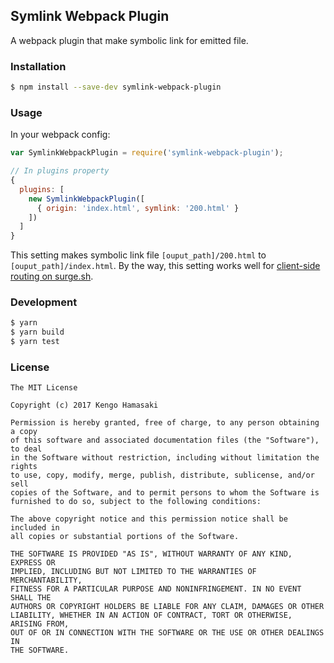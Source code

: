 ## Symlink Webpack Plugin

A webpack plugin that make symbolic link for emitted file.

### Installation

```bash
$ npm install --save-dev symlink-webpack-plugin
```

### Usage

In your webpack config:

```js
var SymlinkWebpackPlugin = require('symlink-webpack-plugin');

// In plugins property
{
  plugins: [
    new SymlinkWebpackPlugin([
      { origin: 'index.html', symlink: '200.html' }
    ])
  ]
}
```

This setting makes symbolic link file `[ouput_path]/200.html` to `[ouput_path]/index.html`.
By the way, this setting works well for [client-side routing on surge.sh](https://surge.sh/help/adding-a-200-page-for-client-side-routing).

### Development

```bash
$ yarn
$ yarn build
$ yarn test
```

### License

```
The MIT License

Copyright (c) 2017 Kengo Hamasaki

Permission is hereby granted, free of charge, to any person obtaining a copy
of this software and associated documentation files (the "Software"), to deal
in the Software without restriction, including without limitation the rights
to use, copy, modify, merge, publish, distribute, sublicense, and/or sell
copies of the Software, and to permit persons to whom the Software is
furnished to do so, subject to the following conditions:

The above copyright notice and this permission notice shall be included in
all copies or substantial portions of the Software.

THE SOFTWARE IS PROVIDED "AS IS", WITHOUT WARRANTY OF ANY KIND, EXPRESS OR
IMPLIED, INCLUDING BUT NOT LIMITED TO THE WARRANTIES OF MERCHANTABILITY,
FITNESS FOR A PARTICULAR PURPOSE AND NONINFRINGEMENT. IN NO EVENT SHALL THE
AUTHORS OR COPYRIGHT HOLDERS BE LIABLE FOR ANY CLAIM, DAMAGES OR OTHER
LIABILITY, WHETHER IN AN ACTION OF CONTRACT, TORT OR OTHERWISE, ARISING FROM,
OUT OF OR IN CONNECTION WITH THE SOFTWARE OR THE USE OR OTHER DEALINGS IN
THE SOFTWARE.
```

